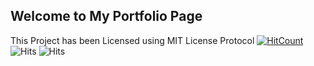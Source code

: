 ## Welcome to My Portfolio Page
This Project has been Licensed using MIT License Protocol
[![HitCount](http://hits.dwyl.com/abhitcr1/abhitcr1githubio.svg)](http://hits.dwyl.com/abhitcr1/abhitcr1githubio)
<img src="https://hitcounter.pythonanywhere.com/count/tag.svg?url=https%3A%2F%2Fgithub.com%2Fabhitcr1%2Fabhitcr1.github.io" alt="Hits">
![Hits](https://hitcounter.pythonanywhere.com/count/tag.svg?url=https%3A%2F%2Fgithub.com%2Fabhitcr1%2Fabhitcr1.github.io)
